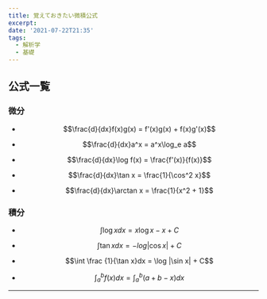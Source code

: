 ```yaml
---
title: 覚えておきたい微積公式
excerpt: 
date: '2021-07-22T21:35'
tags:
  - 解析学
  - 基礎
---
```


## 公式一覧
### 微分
- $$\frac{d}{dx}f(x)g(x) = f'(x)g(x) + f(x)g'(x)$$

- $$\frac{d}{dx}a^x = a^x\log_e a$$

- $$\frac{d}{dx}\log f(x) = \frac{f'(x)}{f(x)}$$

- $$\frac{d}{dx}\tan x = \frac{1}{\cos^2 x}$$

- $$\frac{d}{dx}\arctan x = \frac{1}{x^2 + 1}$$

### 積分
- $$\int \log xdx = x\log x - x + C$$

- $$\int \tan x dx = -log|\cos x| + C$$

- $$\int \frac {1}{\tan x}dx = \log |\sin x| + C$$

- $$\int_{a}^{b}f(x)dx = \int_a^b(a+b-x)dx$$

<hr>